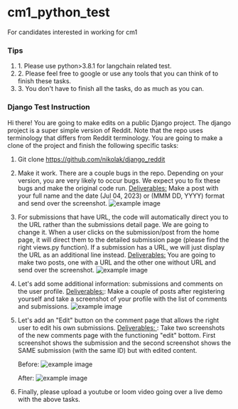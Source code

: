 # cm1_python_test
For candidates interested in working for cm1

<h3>Tips</h3>
<ol>
<li> 1. Please use python>3.8.1 for langchain related test. </li>
<li> 2. Please feel free to google or use any tools that you can think of to finish these tasks.  </li>
<li> 3. You don't have to finish all the tasks, do as much as you can.  </li>
</ol>

<h3>Django Test Instruction</h3>

Hi there! You are going to make edits on a public Django project. The django project is a super simple version of Reddit. Note that the repo uses terminology that differs from Reddit terminology. You are going to make a clone of the project and finish the following specific tasks:

1. Git clone https://github.com/nikolak/django_reddit

2. Make it work.
   There are a couple bugs in the repo. Depending on your version, you are very likely to occur bugs. We expect you to fix these bugs and make the original code run.
   <u> Deliverables:</u> Make a post with your full name and the date (Jul 04, 2023) or (MMM DD, YYYY) format and send over the screenshot.
   ![example image](https://drive.google.com/uc?id=147DRoB2dsmuXi_ABcEapiw-RpWvJoM0m)

3. For submissions that have URL, the code will automatically direct you to the URL rather than the submissions detail page. We are going to change it. When a user clicks on the submission/post from the home page, it will direct them to the detailed submission page (please find the right views.py function). If a submission has a URL, we will just display the URL as an additional line instead.
   <u> Deliverables:</u> You are going to make two posts, one with a URL and the other one without URL and send over the screenshot.
   ![example image](https://drive.google.com/uc?id=13TPEmHFWPcXML09gv4GSPOAYUHSx-RLv)

4. Let's add some additional information: submissions and comments on the user profile.
   <u> Deliverables:</u>: Make a couple of posts after registering yourself and take a screenshot of your profile with the list of comments and submissions.
   ![example image](https://drive.google.com/uc?id=1MqkgpmH0VG-_B-0Eq9Bb0Ylo4Pb0MUOZ)

5. Let's add an "Edit" button on the comment page that allows the right user to edit his own submissions.
   <u> Deliverables: </u>: Take two screenshots of the new comments page with the functioning "edit" bottom. First screenshot shows the submission and the second screenshot shows the SAME submission (with the same ID) but with edited content.

   Before:
   ![example image](https://drive.google.com/uc?id=16BUlkbCDKryD6g6dBZ4D5xNszgiKhfxD)

   After:
   ![example image](https://drive.google.com/uc?id=1VUzEJd9h8o6ppJO6JLR1f_1fEXo3gFb7)

6. Finally, please upload a youtube or loom video going over a live demo with the above tasks.
